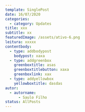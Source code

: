 ```yaml
---
template: SinglePost
date: 16/07/2020
categories:
  - category: Updates
title: xxx
subtitle: xx
featuredImage: /assets/ativo-6.png
leitura: xxxxx
contentbody:
  - type: addbodypost
    bodypost: xaxa
  - type: addgreenbox
    greenboxtitle: asas
    greenboxtitlebutton: xaxa
    greenboxlink: xax
  - type: addyellowbox
    yellowboxtitle: dasdas
autor:
  - autorname:
      - Saulo Filho
status: AllPosts
---
```

